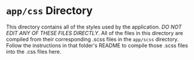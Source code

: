 `app/css` Directory
===============

This directory contains all of the styles used by the application. *DO NOT EDIT ANY OF THESE FILES DIRECTLY*. All of the files in this directory are compiled from their corresponding .scss files in the `app/scss` directory. Follow the instructions in that folder's README to compile those .scss files into the .css files here.